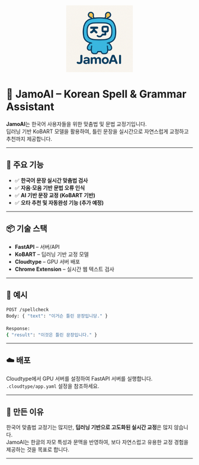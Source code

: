 <p align="center">
  <img src="./JamoAI.png" width="180" alt="JamoAI Logo" />
</p>

# 🧠 JamoAI – Korean Spell & Grammar Assistant

**JamoAI**는 한국어 사용자들을 위한 맞춤법 및 문법 교정기입니다.  
딥러닝 기반 KoBART 모델을 활용하여, 틀린 문장을 실시간으로 자연스럽게 교정하고 추천까지 제공합니다.

---

## 🚀 주요 기능

- ✅ **한국어 문장 실시간 맞춤법 검사**
- ✅ **자음·모음 기반 문법 오류 인식**
- ✅ **AI 기반 문장 교정 (KoBART 기반)**
- ✅ **오타 추천 및 자동완성 기능 (추가 예정)**

---

## 📦 기술 스택

- **FastAPI** – 서버/API
- **KoBART** – 딥러닝 기반 교정 모델
- **Cloudtype** – GPU 서버 배포
- **Chrome Extension** – 실시간 웹 텍스트 검사

---

## 🧪 예시

```bash
POST /spellcheck
Body: { "text": "이거슨 틀린 문장입니당." }

Response:
{ "result": "이것은 틀린 문장입니다." }
```

---

## ☁️ 배포

Cloudtype에서 GPU 서버를 설정하여 FastAPI 서버를 실행합니다.  
`.cloudtype/app.yaml` 설정을 참조하세요.

---

## 👏 만든 이유

한국어 맞춤법 교정기는 많지만, **딥러닝 기반으로 고도화된 실시간 교정**은 많지 않습니다.  
JamoAI는 한글의 자모 특성과 문맥을 반영하여, 보다 자연스럽고 유용한 교정 경험을 제공하는 것을 목표로 합니다.

---

